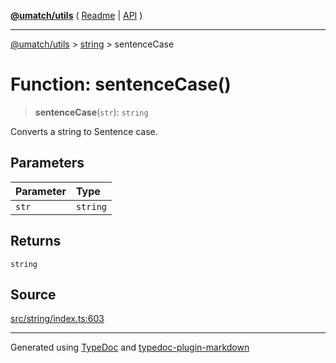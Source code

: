[**@umatch/utils**](../../README.md) ( [Readme](../../README.md) \| [API](../../API.md) )

---

[@umatch/utils](../../API.md) > [string](../README.md) > sentenceCase

# Function: sentenceCase()

> **sentenceCase**(`str`): `string`

Converts a string to Sentence case.

## Parameters

| Parameter | Type     |
| :-------- | :------- |
| `str`     | `string` |

## Returns

`string`

## Source

[src/string/index.ts:603](https://github.com/umatch-oficial/utils/blob/106c322/src/string/index.ts#L603)

---

Generated using [TypeDoc](https://typedoc.org/) and [typedoc-plugin-markdown](https://www.npmjs.com/package/typedoc-plugin-markdown)
